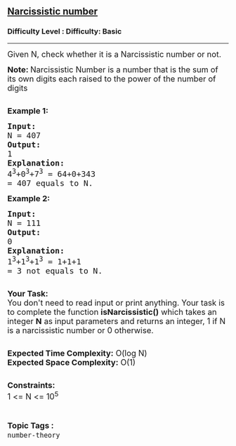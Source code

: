 <h2><a href="https://www.geeksforgeeks.org/problems/narcissistic-number4852/1?page=3&difficulty=Basic&status=unsolved,attempted&sortBy=accuracy">Narcissistic number</a></h2><h3>Difficulty Level : Difficulty: Basic</h3><hr><div class="problems_problem_content__Xm_eO"><p><span style="font-size:18px">Given N, check whether it is a Narcissistic number or not.</span></p>

<p><span style="font-size:18px"><strong>Note:&nbsp;</strong>Narcissistic Number is a number that is the sum of its own digits each raised to the power of the number of digits</span><br>
&nbsp;</p>

<p><span style="font-size:18px"><strong>Example 1:</strong></span></p>

<pre><span style="font-size:18px"><strong>Input:</strong>
N = 407
<strong>Output:</strong>
1
<strong>Explanation:</strong>
4<sup>3</sup>+0<sup>3</sup>+7<sup>3</sup> = 64+0+343 
= 407 equals to N.</span></pre>

<p><span style="font-size:18px"><strong>Example 2:</strong></span></p>

<pre><span style="font-size:18px"><strong>Input:</strong>
N = 111
<strong>Output:</strong>
0
<strong>Explanation:</strong>
1<sup>3</sup>+1<sup>3</sup>+1<sup>3</sup> = 1+1+1
= 3 not equals to N.
</span></pre>

<p><br>
<span style="font-size:18px"><strong>Your Task:</strong><br>
You don't need to read input or print anything. Your task is to complete the function <strong>isNarcissistic()</strong>&nbsp;which takes&nbsp;an integer <strong>N</strong>&nbsp;as input parameters&nbsp;and returns an integer, 1 if N is a narcissistic number or 0 otherwise.</span><br>
&nbsp;</p>

<p><span style="font-size:18px"><strong>Expected Time Complexity:</strong> O(log N)<br>
<strong>Expected Space Complexity:</strong> O(1)</span><br>
&nbsp;</p>

<p><span style="font-size:18px"><strong>Constraints:</strong><br>
1 &lt;= N &lt;= 10<sup>5</sup></span></p>
</div><br><p><span style=font-size:18px><strong>Topic Tags : </strong><br><code>number-theory</code>&nbsp;